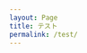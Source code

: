 ```yaml
---
layout: Page
title: テスト
permalink: /test/
---
```

<script src='p5.js'></script>
<div id='container'></div>
<script>
let sketch = function(p) {
p.setup = function(){
p.createCanvas(100, 100);
p.background(0);
}
};
new p5(sketch, 'container');
</script>


